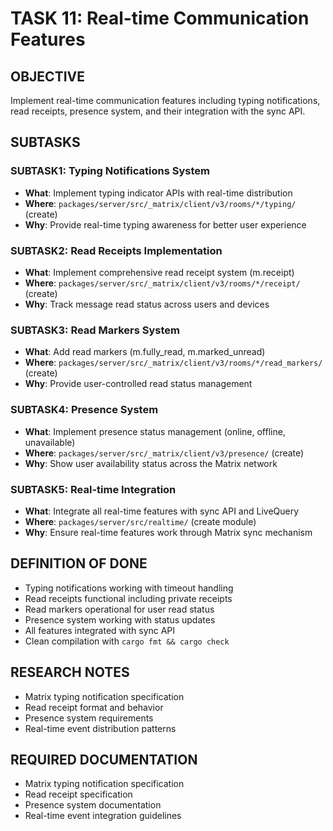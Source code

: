 # TASK 11: Real-time Communication Features

## OBJECTIVE
Implement real-time communication features including typing notifications, read receipts, presence system, and their integration with the sync API.

## SUBTASKS

### SUBTASK1: Typing Notifications System
- **What**: Implement typing indicator APIs with real-time distribution
- **Where**: `packages/server/src/_matrix/client/v3/rooms/*/typing/` (create)
- **Why**: Provide real-time typing awareness for better user experience

### SUBTASK2: Read Receipts Implementation
- **What**: Implement comprehensive read receipt system (m.receipt)
- **Where**: `packages/server/src/_matrix/client/v3/rooms/*/receipt/` (create)
- **Why**: Track message read status across users and devices

### SUBTASK3: Read Markers System
- **What**: Add read markers (m.fully_read, m.marked_unread)
- **Where**: `packages/server/src/_matrix/client/v3/rooms/*/read_markers/` (create)
- **Why**: Provide user-controlled read status management

### SUBTASK4: Presence System
- **What**: Implement presence status management (online, offline, unavailable)
- **Where**: `packages/server/src/_matrix/client/v3/presence/` (create)
- **Why**: Show user availability status across the Matrix network

### SUBTASK5: Real-time Integration
- **What**: Integrate all real-time features with sync API and LiveQuery
- **Where**: `packages/server/src/realtime/` (create module)
- **Why**: Ensure real-time features work through Matrix sync mechanism

## DEFINITION OF DONE
- Typing notifications working with timeout handling
- Read receipts functional including private receipts
- Read markers operational for user read status
- Presence system working with status updates
- All features integrated with sync API
- Clean compilation with `cargo fmt && cargo check`

## RESEARCH NOTES
- Matrix typing notification specification
- Read receipt format and behavior
- Presence system requirements
- Real-time event distribution patterns

## REQUIRED DOCUMENTATION
- Matrix typing notification specification
- Read receipt specification
- Presence system documentation
- Real-time event integration guidelines